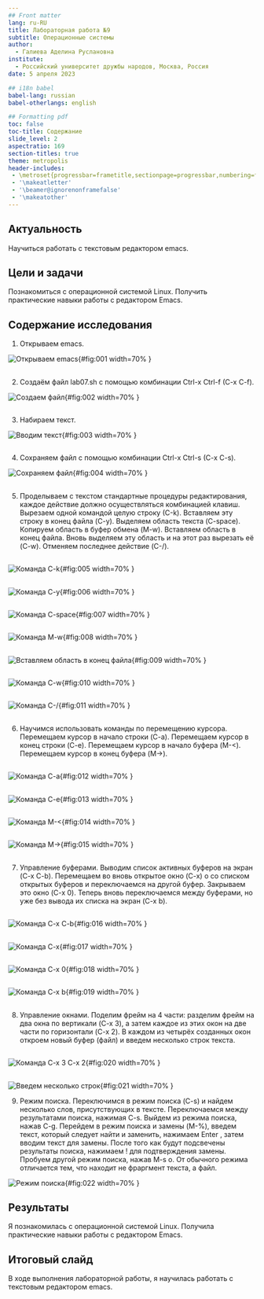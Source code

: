 ```yaml
---
## Front matter
lang: ru-RU
title: Лабораторная работа №9
subtitle: Операционные системы
author:
  - Галиева Аделина Руслановна
institute:
  - Российский университет дружбы народов, Москва, Россия
date: 5 апреля 2023

## i18n babel
babel-lang: russian
babel-otherlangs: english

## Formatting pdf
toc: false
toc-title: Содержание
slide_level: 2
aspectratio: 169
section-titles: true
theme: metropolis
header-includes:
 - \metroset{progressbar=frametitle,sectionpage=progressbar,numbering=fraction}
 - '\makeatletter'
 - '\beamer@ignorenonframefalse'
 - '\makeatother'
---
```



## Актуальность


Научиться работать с текстовым редактором emacs. 


## Цели и задачи


Познакомиться с операционной системой Linux. Получить практические навыки работы с редактором Emacs.


## Содержание исследования


1. Открываем emacs. 


![Открываем emacs](image/1.png){#fig:001 width=70% }


##


2. Создаём файл lab07.sh с помощью комбинации Ctrl-x Ctrl-f (C-x C-f). 


![Создаем файл](image/2.png){#fig:002 width=70% }


##


3. Набираем текст. 


![Вводим текст](image/3.png){#fig:003 width=70% }


##


4. Сохраняем файл с помощью комбинации Ctrl-x Ctrl-s (C-x C-s). 


![Сохраняем файл](image/4.png){#fig:004 width=70% } 


##


5. Проделываем с текстом стандартные процедуры редактирования, каждое действие должно осуществляться комбинацией клавиш. Вырезаем одной командой целую строку (С-k). Вставляем эту строку в конец файла (C-y). Выделяем область текста (C-space). Копируем область в буфер обмена (M-w). Вставляем область в конец файла. Вновь выделяем эту область и на этот раз вырезать её (C-w). Отменяем последнее действие (C-/). 

##


![Команда C-k](image/5.png){#fig:005 width=70% } 


##


![Команда C-y](image/6.png){#fig:006 width=70% } 


##


![Команда C-space](image/7.png){#fig:007 width=70% } 


##


![Команда M-w](image/8.png){#fig:008 width=70% } 


##


![Вставляем область в конец файла](image/9.png){#fig:009 width=70% } 


##


![Команда C-w](image/10.png){#fig:010 width=70% } 


##


![Команда C-/](image/11.png){#fig:011 width=70% } 


##


6. Научимся использовать команды по перемещению курсора. Перемещаем курсор в начало строки (C-a).
Перемещаем курсор в конец строки (C-e). Перемещаем курсор в начало буфера (M-<). Перемещаем курсор в конец буфера (M->). 


##


![Команда C-a](image/12.png){#fig:012 width=70% } 


##


![Команда C-e](image/13.png){#fig:013 width=70% } 


##


![Команда M-<](image/14.png){#fig:014 width=70% } 


##


![Команда M->](image/15.png){#fig:015 width=70% } 


##


7. Управление буферами. Выводим список активных буферов на экран (C-x C-b). Перемещаем во вновь открытое окно (C-x) o со списком открытых буферов и переключаемся на другой буфер. Закрываем это окно (C-x 0). Теперь вновь переключаемся между буферами, но уже без вывода их списка на
экран (C-x b). 

##


![Команда C-x C-b](image/16.png){#fig:016 width=70% } 


##


![Команда C-x](image/17.png){#fig:017 width=70% } 


##


![Команда C-x 0](image/18.png){#fig:018 width=70% } 


##


![Команда C-x b](image/19.png){#fig:019 width=70% } 


##


8. Управление окнами. Поделим фрейм на 4 части: разделим фрейм на два окна по вертикали (C-x 3),
а затем каждое из этих окон на две части по горизонтали (C-x 2). В каждом из четырёх созданных окон откроем новый буфер (файл) и введем несколько строк текста. 


##


![Команда C-x 3 C-x 2](image/20.png){#fig:020 width=70% } 


##


![Введем несколько строк](image/21.png){#fig:021 width=70% } 


9. Режим поиска. Переключимся в режим поиска (C-s) и найдем несколько слов, присутствующих в тексте. Переключаемся между результатами поиска, нажимая C-s. Выйдем из режима поиска, нажав C-g. Перейдем в режим поиска и замены (M-%), введем текст, который следует найти и заменить, нажимаем Enter , затем вводим текст для замены. После того как будут подсвечены результаты поиска, нажимаем ! для подтверждения замены. Пробуем другой режим поиска, нажав M-s o. От обычного режима отличается тем, что находит не фраргмент текста, а файл.


![Режим поиска](image/22.png){#fig:022 width=70% } 


## Результаты


Я познакомилась с операционной системой Linux. Получила практические навыки работы с редактором Emacs.


## Итоговый слайд


В ходе выполнения лабораторной работы, я научилась работать с текстовым редактором emacs. 


